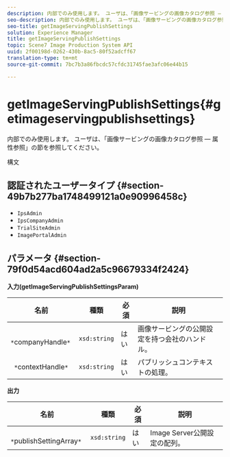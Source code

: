 ```yaml
---
description: 内部でのみ使用します。 ユーザは、「画像サービングの画像カタログ参照 — 属性参照」の節を参照してください。
seo-description: 内部でのみ使用します。 ユーザは、「画像サービングの画像カタログ参照 — 属性参照」の節を参照してください。
seo-title: getImageServingPublishSettings
solution: Experience Manager
title: getImageServingPublishSettings
topic: Scene7 Image Production System API
uuid: 2f00198d-0262-430b-8ac5-80f52adcff67
translation-type: tm+mt
source-git-commit: 7bc7b3a86fbcdc57cfdc31745fae3afc06e44b15

---
```



# getImageServingPublishSettings{#getimageservingpublishsettings}

内部でのみ使用します。 ユーザは、「画像サービングの画像カタログ参照 — 属性参照」の節を参照してください。

構文

## 認証されたユーザータイプ {#section-49b7b277ba1748499121a0e90996458c}

* `IpsAdmin`
* `IpsCompanyAdmin`
* `TrialSiteAdmin`
* `ImagePortalAdmin`

## パラメータ {#section-79f0d54acd604ad2a5c96679334f2424}

**入力(getImageServingPublishSettingsParam)**

| 名前 | 種類 | 必須 | 説明 |
|---|---|---|---|
| ` *`companyHandle`*` | `xsd:string` | はい | 画像サービングの公開設定を持つ会社のハンドル。 |
| ` *`contextHandle`*` | `xsd:string` | はい | パブリッシュコンテキストの処理。 |

**出力**

| 名前 | 種類 | 必須 | 説明 |
|---|---|---|---|
| ` *`publishSettingArray`*` | `xsd:string` | はい | Image Server公開設定の配列。 |

